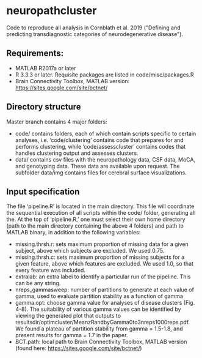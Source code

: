 # neuropathcluster

Code to reproduce all analysis in Cornblath et al. 2019 ("Defining and predicting transdiagnostic categories of neurodegenerative disease").

## Requirements:
  - MATLAB R2017a or later
  - R 3.3.3 or later. Requisite packages are listed in code/misc/packages.R
  - Brain Connectivity Toolbox, MATLAB version: https://sites.google.com/site/bctnet/

## Directory structure

Master branch contains 4 major folders:
  - code/ contains folders, each of which contain scripts specific to certain analyses, i.e. ‘code/clustering’ contains code that prepares for and performs clustering, while ‘code/assesscluster’ contains codes that handles clustering output and assesses clusters.
  - data/ contains csv files with the neuropathology data, CSF data, MoCA, and genotyping data. These data are available upon request. The subfolder data/img contains files for cerebral surface visualizations.

## Input specification

The file ‘pipeline.R’ is located in the main directory. This file will coordinate the sequential execution of all scripts within the code/ folder, generating all the. At the top of ‘pipeline.R,’ one must select their own home directory (path to the main directory containing the above 4 folders) and path to MATLAB binary, in addition to the following variables:
  - missing.thrsh.r: sets maximum proportion of missing data for a given subject, above which subjects are excluded. We used 0.75.
  - missing.thrsh.c: sets maximum proportion of missing subjects for a given feature, above which features are excluded. We used 1.0, so that every feature was included.
  - extralab: an extra label to identify a particular run of the pipeline. This can be any string. 
  - nreps_gammasweep: number of partitions to generate at each value of gamma, used to evaluate partition stability as a function of gamma
  - gamma.opt: choose gamma value for analyses of disease clusters (Fig. 4-8). The suitability of various gamma values can be identified by viewing the generated plot that outputs to resultsdir/optimcluster/MeanzRandbyGamma0to3nreps1000reps.pdf. We found a plateau of partition stability from gamma = 1.5-1.8, and present results for gamma = 1.7 in the paper.
  - BCT.path: local path to Brain Connectivity Toolbox, MATLAB version (found here: https://sites.google.com/site/bctnet/)
